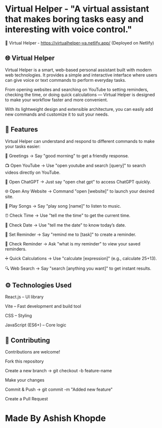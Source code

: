 # Virtual Helper - "A virtual assistant that makes boring tasks easy and interesting with voice control."

🔗 Virtual Helper - https://virtualhelper-va.netlify.app/ (Deployed on Netlify)

## 🌐 Virtual Helper

Virtual Helper is a smart, web-based personal assistant built with modern web technologies. It provides a simple and interactive interface where users can give voice or text commands to perform everyday tasks.

From opening websites and searching on YouTube to setting reminders, checking the time, or doing quick calculations — Virtual Helper is designed to make your workflow faster and more convenient.

With its lightweight design and extensible architecture, you can easily add new commands and customize it to suit your needs.




## 🚀 Features

Virtual Helper can understand and respond to different commands to make your tasks easier:

👋 Greetings → Say "good morning" to get a friendly response.

📺 Open YouTube → Use "open youtube and search [query]" to search videos directly on YouTube.

🤖 Open ChatGPT → Just say "open chat gpt" to access ChatGPT quickly.

🌐 Open Any Website → Command "open [website]" to launch your desired site.

🎵 Play Songs → Say "play song [name]" to listen to music.

⏰ Check Time → Use "tell me the time" to get the current time.

📅 Check Date → Use "tell me the date" to know today’s date.

📝 Set Reminder → Say "remind me to [task]" to create a reminder.

🔔 Check Reminder → Ask "what is my reminder" to view your saved reminders.

➗ Quick Calculations → Use "calculate [expression]" (e.g., calculate 25+13).

🔍 Web Search → Say "search [anything you want]" to get instant results.




## ⚙️ Technologies Used

React.js – UI library

Vite – Fast development and build tool

CSS – Styling

JavaScript (ES6+) – Core logic




## 🤝 Contributing

Contributions are welcome!

Fork this repository

Create a new branch → git checkout -b feature-name

Make your changes

Commit & Push → git commit -m "Added new feature"

Create a Pull Request



# Made By Ashish Khopde
